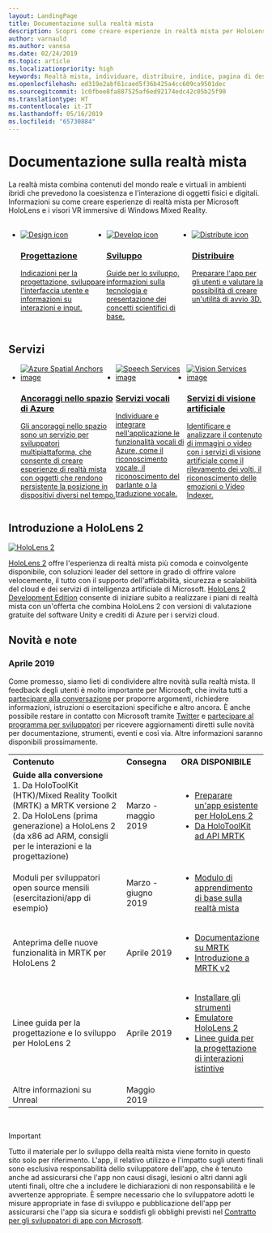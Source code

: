 ```yaml
---
layout: LandingPage
title: Documentazione sulla realtà mista
description: Scopri come creare esperienze in realtà mista per HoloLens e visori VR immersive.
author: varnauld
ms.author: vanesa
ms.date: 02/24/2019
ms.topic: article
ms.localizationpriority: high
keywords: Realtà mista, individuare, distribuire, indice, pagina di destinazione, progettazione, sviluppo, esercitazioni, app di esempio, nozioni di base, case study, risorse, procedure per HoloLens, progetti open source
ms.openlocfilehash: ed319e2abf61caed5f36b425a4cc609ca9501dec
ms.sourcegitcommit: 1c0fbee8fa887525af6ed92174edc42c05b25f90
ms.translationtype: HT
ms.contentlocale: it-IT
ms.lasthandoff: 05/16/2019
ms.locfileid: "65730884"
---
```

# <a name="mixed-reality-documentation"></a>Documentazione sulla realtà mista

La realtà mista combina contenuti del mondo reale e virtuali in ambienti ibridi che prevedono la coesistenza e l'interazione di oggetti fisici e digitali. Informazioni su come creare esperienze di realtà mista per Microsoft HoloLens e i visori VR immersive di Windows Mixed Reality.

<br>

<ul id="cardtypes-W" class="cardsW panelContent" style="display: flex; margin-top: 0px;">
                            <li>
                            <a href="design.md" title="Pagina di destinazione per la progettazione" data-linktype="absolute-path">
                                    <div class="cardSize">
                                        <div class="cardPadding">
                                            <div class="card">
                                                <div class="cardImageOuter">
                                                    <div class="cardImage">
                                                        <img src="images/DesignIcon.png" alt="Design icon">
                                                    </div>
                                                </div>
                                                <div class="cardText">
                                                    <h3>Progettazione</h3>
                                                    <p>Indicazioni per la progettazione, sviluppare l'interfaccia utente e informazioni su interazioni e input.</p>
                                                </div>
                                            </div>
                                        </div>
                                    </div>
                               </a>
                            </li>
                            <li>
                             <a href="development.md" title="Pagina di destinazione per lo sviluppo" data-linktype="absolute-path">
                              <div class="cardSize">
                                  <div class="cardPadding">
                                      <div class="card">
                                          <div class="cardImageOuter">
                                              <div class="cardImage">
                                                  <img src="images/DevelopIcon.png" alt="Develop icon">
                                              </div>
                                          </div>
                                          <div class="cardText">
                                              <h3>Sviluppo</h3>
                                              <p>Guide per lo sviluppo, informazioni sulla tecnologia e presentazione dei concetti scientifici di base.</p>
                                          </div>
                                      </div>
                                  </div>
                              </div>
                               </a>
                            </li>
                             <li>
                              <a href="implementing-3d-app-launchers.md" title="Distribuzione" data-linktype="absolute-path">
                                    <div class="cardSize">
                                        <div class="cardPadding">
                                            <div class="card">
                                                <div class="cardImageOuter">
                                                    <div class="cardImage">
                                                        <img src="images/DistributeIcon.png" alt="Distribute icon">
                                                    </div>
                                                </div>
                                                <div class="cardText">
                                                    <h3 class="x-hidden-focus">Distribuire</h3>
                                                  <p>Preparare l'app per gli utenti e valutare la possibilità di creare un'utilità di avvio 3D.</p>
                                                </div>
                                            </div>
                                        </div>
                                    </div>
                                </a>
                            </li>
 </ul>

<h2>Servizi</h2>

<ul id="cardtypes-W" class="cardsW panelContent" style="display: flex; margin-top: 0px;">
                            <li>
                              <a href="https://docs.microsoft.com/azure/spatial-anchors" target="_blank" title="Ancoraggi nello spazio di Azure" data-linktype="absolute-path">
                                    <div class="cardSize">
                                        <div class="cardPadding">
                                            <div class="card">
                                                <div class="cardImageOuter">
                                                    <div class="cardImage">
                                                        <img src="images/AzureSpatialAnchors.jpg" alt="Azure Spatial Anchors image">
                                                    </div>
                                                </div>
                                                <div class="cardText">
                                                    <h3 class="x-hidden-focus">Ancoraggi nello spazio di Azure</h3>
                                                  <p>Gli ancoraggi nello spazio sono un servizio per sviluppatori multipiattaforma, che consente di creare esperienze di realtà mista con oggetti che rendono persistente la posizione in dispositivi diversi nel tempo.</p>
                                                </div>
                                            </div>
                                        </div>
                                    </div>
                                    </a>
                            </li>
                            <li>
                              <a href="https://docs.microsoft.com/azure/cognitive-services/speech-service/" target="_blank" title="Servizi vocali" data-linktype="absolute-path">
                                    <div class="cardSize">
                                        <div class="cardPadding">
                                            <div class="card">
                                                <div class="cardImageOuter">
                                                    <div class="cardImage">
                                                        <img src="images/speech.jpg" alt="Speech Services image">
                                                    </div>
                                                </div>
                                                <div class="cardText">
                                                    <h3 class="x-hidden-focus">Servizi vocali</h3>
                                                  <p>Individuare e integrare nell'applicazione le funzionalità vocali di Azure, come il riconoscimento vocale, il riconoscimento del parlante o la traduzione vocale.</p>
                                                </div>
                                            </div>
                                        </div>
                                    </div>
                                    </a>
                            </li>
                             <li>
                              <a href="https://docs.microsoft.com/azure/cognitive-services/computer-vision/" target="_blank" title="Servizi di visione artificiale" data-linktype="absolute-path">
                                    <div class="cardSize">
                                        <div class="cardPadding">
                                            <div class="card">
                                                <div class="cardImageOuter">
                                                    <div class="cardImage">
                                                        <img src="images/vision.jpg" alt="Vision Services image">
                                                    </div>
                                                </div>
                                                <div class="cardText">
                                                    <h3 class="x-hidden-focus">Servizi di visione artificiale</h3>
                                                  <p>Identificare e analizzare il contenuto di immagini o video con i servizi di visione artificiale come il rilevamento dei volti, il riconoscimento delle emozioni o Video Indexer.</p>
                                                </div>
                                            </div>
                                        </div>
                                    </div>
                                    </a>
                            </li>
</ul>

<h2>Introduzione a HoloLens 2</h2>

[![HoloLens 2](images/hololens2.jpg)](https://www.microsoft.com/hololens/hardware)

[HoloLens 2](https://www.microsoft.com/hololens/hardware) offre l'esperienza di realtà mista più comoda e coinvolgente disponibile, con soluzioni leader del settore in grado di offrire valore velocemente, il tutto con il supporto dell'affidabilità, sicurezza e scalabilità del cloud e dei servizi di intelligenza artificiale di Microsoft. [HoloLens 2 Development Edition](https://www.microsoft.com/en-us/hololens/developers) consente di iniziare subito a realizzare i piani di realtà mista con un'offerta che combina HoloLens 2 con versioni di valutazione gratuite del software Unity e crediti di Azure per i servizi cloud.

<h2>Novità e note</h2>

<h3>Aprile 2019</h3>

Come promesso, siamo lieti di condividere altre novità sulla realtà mista. Il feedback degli utenti è molto importante per Microsoft, che invita tutti a [partecipare alla conversazione](https://holodevelopersslack.azurewebsites.net/) per proporre argomenti, richiedere informazioni, istruzioni o esercitazioni specifiche e altro ancora. È anche possibile restare in contatto con Microsoft tramite [Twitter](https://twitter.com/MxdRealityDev) e [partecipare al programma per sviluppatori](https://aka.ms/iwantmr) per ricevere aggiornamenti diretti sulle novità per documentazione, strumenti, eventi e così via. Altre informazioni saranno disponibili prossimamente.

<table>
<tr>
<th style="width: 400px; text-align:left;">Contenuto</th><th style="width: 125px; text-align:left;">Consegna</th><th style="width: 125px; text-align:left;">ORA DISPONIBILE</th>
</tr> 
<tr>
<td><b>Guide alla conversione</b> <br>1. Da HoloToolKit (HTK)/Mixed Reality Toolkit (MRTK) a MRTK versione 2
<br>2. Da HoloLens (prima generazione) a HoloLens 2 (da x86 ad ARM, consigli per le interazioni e la progettazione)
</td></td><td>Marzo - maggio 2019</td><td> <ul><li><a href=https://docs.microsoft.com/en-us/windows/mixed-reality/mrtk-porting-guide>Preparare un'app esistente per HoloLens 2</a><li><a href=https://microsoft.github.io/MixedRealityToolkit-Unity/Documentation/HTKToMRTKPortingGuide.html>Da HoloToolKit ad API MRTK</a></td>
</tr>
<tr>
<td>Moduli per sviluppatori open source mensili (esercitazioni/app di esempio)</td><td>Marzo - giugno 2019</td><td> <ul><li><a href=https://docs.microsoft.com/en-us/windows/mixed-reality/mrlearning-base-ch1>Modulo di apprendimento di base sulla realtà mista</a></td>
</tr>
<tr>
<td>Anteprima delle nuove funzionalità in MRTK per HoloLens 2</td><td>Aprile 2019</td><td> <ul><li><a href=https://microsoft.github.io/MixedRealityToolkit-Unity/Documentation/GettingStartedWithTheMRTK.html>Documentazione su MRTK</a><li><a href=https://docs.microsoft.com/en-us/windows/mixed-reality/mrtk-getting-started>Introduzione a MRTK v2</a></td>
</tr>
<tr>
<td>Linee guida per la progettazione e lo sviluppo per HoloLens 2</td><td>Aprile 2019</td><td> <ul><li><a href=https://docs.microsoft.com/en-us/windows/mixed-reality/install-the-tools>Installare gli strumenti</a><li><a href=https://docs.microsoft.com/en-us/windows/mixed-reality/using-the-hololens-emulator>Emulatore HoloLens 2</a><li><a href=https://docs.microsoft.com/en-us/windows/mixed-reality/interaction-fundamentals>Linee guida per la progettazione di interazioni istintive</a>
</tr>
<tr>
  <td>Altre informazioni su Unreal</td><td>Maggio 2019</td><td></td>
</tr>
</table>

<br>



>[!IMPORTANT]
>Tutto il materiale per lo sviluppo della realtà mista viene fornito in questo sito solo per riferimento. L'app, il relativo utilizzo e l'impatto sugli utenti finali sono esclusiva responsabilità dello sviluppatore dell'app, che è tenuto anche ad assicurarsi che l'app non causi disagi, lesioni o altri danni agli utenti finali, oltre che a includere le dichiarazioni di non responsabilità e le avvertenze appropriate. È sempre necessario che lo sviluppatore adotti le misure appropriate in fase di sviluppo e pubblicazione dell'app per assicurarsi che l'app sia sicura e soddisfi gli obblighi previsti nel [Contratto per gli sviluppatori di app con Microsoft](https://docs.microsoft.com/legal/windows/agreements/app-developer-agreement). 
